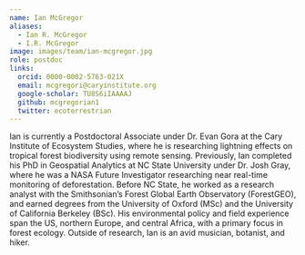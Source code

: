 ```yaml
---
name: Ian McGregor
aliases:
  - Ian R. McGregor
  - I.R. McGregor
image: images/team/ian-mcgregor.jpg
role: postdoc
links:
  orcid: 0000-0002-5763-021X
  email: mcgregori@caryinstitute.org
  google-scholar: TU8S6iIAAAAJ
  github: mcgregorian1
  twitter: ecoterrestrian
---
```


Ian is currently a Postdoctoral Associate under Dr. Evan Gora at the Cary Institute of Ecosystem Studies, where he is researching lightning effects on tropical forest biodiversity using remote sensing. Previously, Ian completed his PhD in Geospatial Analytics at NC State University under Dr. Josh Gray, where he was a NASA Future Investigator researching near real-time monitoring of deforestation. Before NC State, he worked as a research analyst with the Smithsonian’s Forest Global Earth Observatory (ForestGEO), and earned degrees from the University of Oxford (MSc) and the University of California Berkeley (BSc). His environmental policy and field experience span the US, northern Europe, and central Africa, with a primary focus in forest ecology. Outside of research, Ian is an avid musician, botanist, and hiker.
